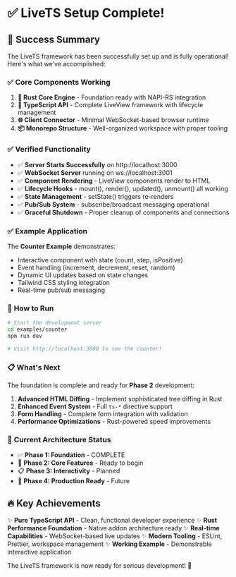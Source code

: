 # ✅ LiveTS Setup Complete!

## 🎉 Success Summary

The LiveTS framework has been successfully set up and is fully operational! Here's what we've accomplished:

### ✅ **Core Components Working**

1. **🦀 Rust Core Engine** - Foundation ready with NAPI-RS integration
2. **📘 TypeScript API** - Complete LiveView framework with lifecycle management
3. **🌐 Client Connector** - Minimal WebSocket-based browser runtime
4. **📦 Monorepo Structure** - Well-organized workspace with proper tooling

### ✅ **Verified Functionality**

- ✅ **Server Starts Successfully** on http://localhost:3000
- ✅ **WebSocket Server** running on ws://localhost:3001
- ✅ **Component Rendering** - LiveView components render to HTML
- ✅ **Lifecycle Hooks** - mount(), render(), updated(), unmount() all working
- ✅ **State Management** - setState() triggers re-renders
- ✅ **Pub/Sub System** - subscribe/broadcast messaging operational
- ✅ **Graceful Shutdown** - Proper cleanup of components and connections

### ✅ **Example Application**

The **Counter Example** demonstrates:

- Interactive component with state (count, step, isPositive)
- Event handling (increment, decrement, reset, random)
- Dynamic UI updates based on state changes
- Tailwind CSS styling integration
- Real-time pub/sub messaging

### 🚀 **How to Run**

```bash
# Start the development server
cd examples/counter
npm run dev

# Visit http://localhost:3000 to see the counter!
```

### 📋 **What's Next**

The foundation is complete and ready for **Phase 2** development:

1. **Advanced HTML Diffing** - Implement sophisticated tree diffing in Rust
2. **Enhanced Event System** - Full `ts-*` directive support
3. **Form Handling** - Complete form integration with validation
4. **Performance Optimizations** - Rust-powered speed improvements

### 🎯 **Current Architecture Status**

- ✅ **Phase 1: Foundation** - COMPLETE
- 🚧 **Phase 2: Core Features** - Ready to begin
- 📋 **Phase 3: Interactivity** - Planned
- 🎨 **Phase 4: Production Ready** - Future

## 🔥 Key Achievements

✨ **Pure TypeScript API** - Clean, functional developer experience
✨ **Rust Performance Foundation** - Native addon architecture ready
✨ **Real-time Capabilities** - WebSocket-based live updates
✨ **Modern Tooling** - ESLint, Prettier, workspace management
✨ **Working Example** - Demonstrable interactive application

The LiveTS framework is now ready for serious development! 🚀
